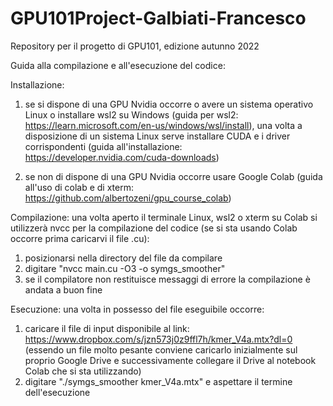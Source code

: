 # GPU101Project-Galbiati-Francesco
Repository per il progetto di GPU101, edizione autunno 2022

Guida alla compilazione e all'esecuzione del codice:

Installazione:
 1. se si dispone di una GPU Nvidia occorre o avere un sistema operativo Linux o installare wsl2 su Windows (guida per wsl2: https://learn.microsoft.com/en-us/windows/wsl/install), una volta a disposizione di un sistema Linux serve installare CUDA e i driver corrispondenti (guida all'installazione: https://developer.nvidia.com/cuda-downloads)

 2. se non di dispone di una GPU Nvidia occorre usare Google Colab (guida all'uso di colab e di xterm: https://github.com/albertozeni/gpu_course_colab)

Compilazione: una volta aperto il terminale Linux, wsl2 o xterm su Colab si utilizzerà nvcc per la compilazione del codice (se si sta usando Colab occorre prima caricarvi il file .cu):

 1. posizionarsi nella directory del file da compilare
 2. digitare "nvcc main.cu -O3 -o symgs_smoother"
 3. se il compilatore non restituisce messaggi di errore la compilazione è andata a buon fine

Esecuzione: una volta in possesso del file eseguibile occorre:
 
 1. caricare il file di input disponibile al link: https://www.dropbox.com/s/jzn573j0z9ffl7h/kmer_V4a.mtx?dl=0 (essendo un file molto pesante conviene caricarlo inizialmente sul proprio Google Drive e successivamente collegare il Drive al notebook Colab che si sta utilizzando)
 2. digitare "./symgs_smoother kmer_V4a.mtx" e aspettare il termine dell'esecuzione
